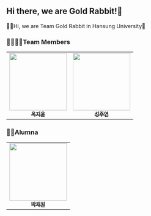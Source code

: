 ## Hi there, we are Gold Rabbit!👋

🙋‍♀️Hi, we are Team Gold Rabbit in Hansung University🌈

### 👨‍👩‍👧‍👧Team Members
<table>
  <tbody>
    <tr>
      <td align="center"><a href="https://github.com/jiyoonOk"><img src="https://avatars.githubusercontent.com/u/117191908?v=4" width="150px;" alt=""/><br /><sub><b>옥지윤</b></sub></a><br /></td>
      <td align="center"><a href="https://github.com/SungJuyeon"><img src="https://avatars.githubusercontent.com/u/144316432?v=4" width="150px;" alt=""/><br /><sub><b>성주연</b></sub></a><br /></td>
    </tr>
  </tbody>
</table>

### 👩‍🎓Alumna
<table>
  <tbody>
    <tr>
      <td align="center"><a href="https://github.com/muppychae1"><img src="https://avatars.githubusercontent.com/u/109191101?v=4" width="150px;" alt=""/><br /><sub><b>박채원</b></sub></a><br /></td>
    </tr>
  </tbody>
</table>
<!--

**Here are some ideas to get you started:**

🙋‍♀️ A short introduction - what is your organization all about?
🌈 Contribution guidelines - how can the community get involved?
👩‍💻 Useful resources - where can the community find your docs? Is there anything else the community should know?
🍿 Fun facts - what does your team eat for breakfast?
🧙 Remember, you can do mighty things with the power of [Markdown](https://docs.github.com/github/writing-on-github/getting-started-with-writing-and-formatting-on-github/basic-writing-and-formatting-syntax)
-->
